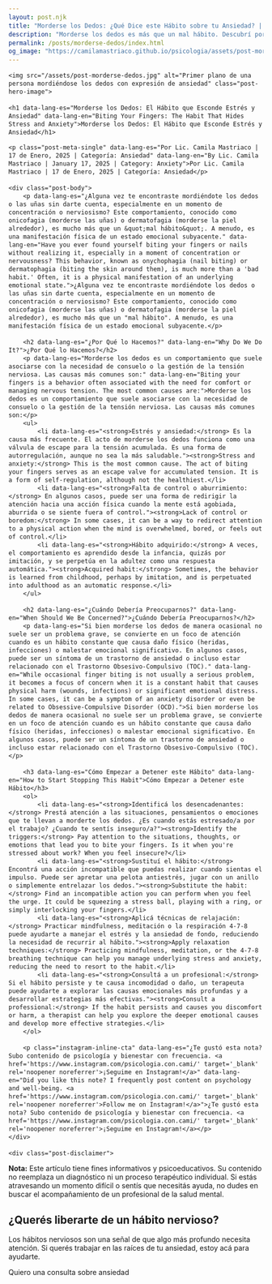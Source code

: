 ```yaml
---
layout: post.njk
title: "Morderse los Dedos: ¿Qué Dice este Hábito sobre tu Ansiedad? | Blog Camila Mastriaco"
description: "Morderse los dedos es más que un mal hábito. Descubrí por qué lo hacemos, su relación con el estrés y la ansiedad, y cómo podés empezar a detenerlo."
permalink: /posts/morderse-dedos/index.html
og_image: "https://camilamastriaco.github.io/psicologia/assets/post-morderse-dedos.jpg"
---
```



    <img src="/assets/post-morderse-dedos.jpg" alt="Primer plano de una persona mordiéndose los dedos con expresión de ansiedad" class="post-hero-image">
    
    <h1 data-lang-es="Morderse los Dedos: El Hábito que Esconde Estrés y Ansiedad" data-lang-en="Biting Your Fingers: The Habit That Hides Stress and Anxiety">Morderse los Dedos: El Hábito que Esconde Estrés y Ansiedad</h1>
<div id="share-buttons-container"></div>

    <p class="post-meta-single" data-lang-es="Por Lic. Camila Mastriaco | 17 de Enero, 2025 | Categoría: Ansiedad" data-lang-en="By Lic. Camila Mastriaco | January 17, 2025 | Category: Anxiety">Por Lic. Camila Mastriaco | 17 de Enero, 2025 | Categoría: Ansiedad</p>
    
    <div class="post-body">
        <p data-lang-es="¿Alguna vez te encontraste mordiéndote los dedos o las uñas sin darte cuenta, especialmente en un momento de concentración o nerviosismo? Este comportamiento, conocido como onicofagia (morderse las uñas) o dermatofagia (morderse la piel alrededor), es mucho más que un &quot;mal hábito&quot;. A menudo, es una manifestación física de un estado emocional subyacente." data-lang-en="Have you ever found yourself biting your fingers or nails without realizing it, especially in a moment of concentration or nervousness? This behavior, known as onychophagia (nail biting) or dermatophagia (biting the skin around them), is much more than a 'bad habit.' Often, it is a physical manifestation of an underlying emotional state.">¿Alguna vez te encontraste mordiéndote los dedos o las uñas sin darte cuenta, especialmente en un momento de concentración o nerviosismo? Este comportamiento, conocido como onicofagia (morderse las uñas) o dermatofagia (morderse la piel alrededor), es mucho más que un "mal hábito". A menudo, es una manifestación física de un estado emocional subyacente.</p>

        <h2 data-lang-es="¿Por Qué lo Hacemos?" data-lang-en="Why Do We Do It?">¿Por Qué lo Hacemos?</h2>
        <p data-lang-es="Morderse los dedos es un comportamiento que suele asociarse con la necesidad de consuelo o la gestión de la tensión nerviosa. Las causas más comunes son:" data-lang-en="Biting your fingers is a behavior often associated with the need for comfort or managing nervous tension. The most common causes are:">Morderse los dedos es un comportamiento que suele asociarse con la necesidad de consuelo o la gestión de la tensión nerviosa. Las causas más comunes son:</p>
        <ul>
            <li data-lang-es="<strong>Estrés y ansiedad:</strong> Es la causa más frecuente. El acto de morderse los dedos funciona como una válvula de escape para la tensión acumulada. Es una forma de autorregulación, aunque no sea la más saludable."><strong>Stress and anxiety:</strong> This is the most common cause. The act of biting your fingers serves as an escape valve for accumulated tension. It is a form of self-regulation, although not the healthiest.</li>
            <li data-lang-es="<strong>Falta de control o aburrimiento:</strong> En algunos casos, puede ser una forma de redirigir la atención hacia una acción física cuando la mente está agobiada, aburrida o se siente fuera of control."><strong>Lack of control or boredom:</strong> In some cases, it can be a way to redirect attention to a physical action when the mind is overwhelmed, bored, or feels out of control.</li>
            <li data-lang-es="<strong>Hábito adquirido:</strong> A veces, el comportamiento es aprendido desde la infancia, quizás por imitación, y se perpetúa en la adultez como una respuesta automática."><strong>Acquired habit:</strong> Sometimes, the behavior is learned from childhood, perhaps by imitation, and is perpetuated into adulthood as an automatic response.</li>
        </ul>

        <h2 data-lang-es="¿Cuándo Debería Preocuparnos?" data-lang-en="When Should We Be Concerned?">¿Cuándo Debería Preocuparnos?</h2>
        <p data-lang-es="Si bien morderse los dedos de manera ocasional no suele ser un problema grave, se convierte en un foco de atención cuando es un hábito constante que causa daño físico (heridas, infecciones) o malestar emocional significativo. En algunos casos, puede ser un síntoma de un trastorno de ansiedad o incluso estar relacionado con el Trastorno Obsesivo-Compulsivo (TOC)." data-lang-en="While occasional finger biting is not usually a serious problem, it becomes a focus of concern when it is a constant habit that causes physical harm (wounds, infections) or significant emotional distress. In some cases, it can be a symptom of an anxiety disorder or even be related to Obsessive-Compulsive Disorder (OCD).">Si bien morderse los dedos de manera ocasional no suele ser un problema grave, se convierte en un foco de atención cuando es un hábito constante que causa daño físico (heridas, infecciones) o malestar emocional significativo. En algunos casos, puede ser un síntoma de un trastorno de ansiedad o incluso estar relacionado con el Trastorno Obsesivo-Compulsivo (TOC).</p>

        <h3 data-lang-es="Cómo Empezar a Detener este Hábito" data-lang-en="How to Start Stopping This Habit">Cómo Empezar a Detener este Hábito</h3>
        <ol>
            <li data-lang-es="<strong>Identificá los desencadenantes:</strong> Prestá atención a las situaciones, pensamientos o emociones que te llevan a morderte los dedos. ¿Es cuando estás estresado/a por el trabajo? ¿Cuando te sentís inseguro/a?"><strong>Identify the triggers:</strong> Pay attention to the situations, thoughts, or emotions that lead you to bite your fingers. Is it when you're stressed about work? When you feel insecure?</li>
            <li data-lang-es="<strong>Sustituí el hábito:</strong> Encontrá una acción incompatible que puedas realizar cuando sientas el impulso. Puede ser apretar una pelota antiestrés, jugar con un anillo o simplemente entrelazar los dedos."><strong>Substitute the habit:</strong> Find an incompatible action you can perform when you feel the urge. It could be squeezing a stress ball, playing with a ring, or simply interlocking your fingers.</li>
            <li data-lang-es="<strong>Aplicá técnicas de relajación:</strong> Practicar mindfulness, meditación o la respiración 4-7-8 puede ayudarte a manejar el estrés y la ansiedad de fondo, reduciendo la necesidad de recurrir al hábito."><strong>Apply relaxation techniques:</strong> Practicing mindfulness, meditation, or the 4-7-8 breathing technique can help you manage underlying stress and anxiety, reducing the need to resort to the habit.</li>
            <li data-lang-es="<strong>Consultá a un profesional:</strong> Si el hábito persiste y te causa incomodidad o daño, un terapeuta puede ayudarte a explorar las causas emocionales más profundas y a desarrollar estrategias más efectivas."><strong>Consult a professional:</strong> If the habit persists and causes you discomfort or harm, a therapist can help you explore the deeper emotional causes and develop more effective strategies.</li>
        </ol>
        
        <p class="instagram-inline-cta" data-lang-es="¿Te gustó esta nota? Subo contenido de psicología y bienestar con frecuencia. <a href='https://www.instagram.com/psicologia.con.cami/' target='_blank' rel='noopener noreferrer'>¡Seguime en Instagram!</a>" data-lang-en="Did you like this note? I frequently post content on psychology and well-being. <a href='https://www.instagram.com/psicologia.con.cami/' target='_blank' rel='noopener noreferrer'>Follow me on Instagram!</a>">¿Te gustó esta nota? Subo contenido de psicología y bienestar con frecuencia. <a href='https://www.instagram.com/psicologia.con.cami/' target='_blank' rel='noopener noreferrer'>¡Seguime en Instagram!</a></p>
    </div>
    
    <div class="post-disclaimer">
<p data-lang-es="<strong>Nota:</strong> Este artículo tiene fines informativos y psicoeducativos. Su contenido no reemplaza un diagnóstico ni un proceso terapéutico individual. Si estás atravesando un momento difícil o sentís que necesitás ayuda, no dudes en buscar el acompañamiento de un profesional de la salud mental." data-lang-en="<strong>Disclaimer:</strong> This article is for informational and psychoeducational purposes only. It is not a substitute for a professional diagnosis or an individual therapeutic process. If you are going through a difficult time or feel you need help, do not hesitate to seek support from a mental health professional.">
<strong>Nota:</strong> Este artículo tiene fines informativos y psicoeducativos. Su contenido no reemplaza un diagnóstico ni un proceso terapéutico individual. Si estás atravesando un momento difícil o sentís que necesitás ayuda, no dudes en buscar el acompañamiento de un profesional de la salud mental.
</p>
</div>

<section id="cta-post" class="animate-on-scroll">
        <h2 data-lang-es="¿Querés liberarte de un hábito nervioso?" data-lang-en="Want to break free from a nervous habit?">¿Querés liberarte de un hábito nervioso?</h2>
        <p data-lang-es="Los hábitos nerviosos son una señal de que algo más profundo necesita atención. Si querés trabajar en las raíces de tu ansiedad, estoy acá para ayudarte." data-lang-en="Nervous habits are a sign that something deeper needs attention. If you want to work on the roots of your anxiety, I'm here to help you.">Los hábitos nerviosos son una señal de que algo más profundo necesita atención. Si querés trabajar en las raíces de tu ansiedad, estoy acá para ayudarte.</p>
        <a 
            class="btn whatsapp-trigger" 
            data-location="post_morderse_dedos_cta" 
            target="_blank" 
            rel="noopener noreferrer" 
            data-lang-es="Quiero una consulta sobre ansiedad" 
            data-lang-en="I want a consultation about anxiety" 
            data-whatsapp-es="Hola Camila, leí tu nota sobre morderse los dedos y me gustaría trabajar mi ansiedad." 
            data-whatsapp-en="Hi Camila, I read your note about biting fingers and I would like to work on my anxiety." 
        >Quiero una consulta sobre ansiedad</a>
    </section>